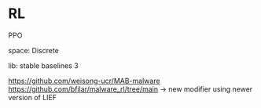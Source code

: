 # RL

PPO

space: Discrete

lib: stable baselines 3

https://github.com/weisong-ucr/MAB-malware
https://github.com/bfilar/malware_rl/tree/main -> new modifier using newer version of LIEF